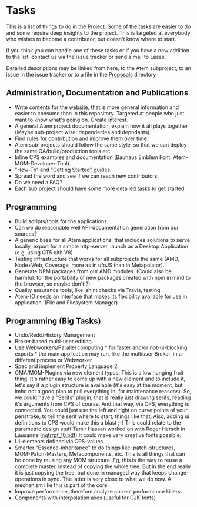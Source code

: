 # Tasks

This is a list of things to do in the Project. Some of the tasks are easier
to do and some require deep insights to the project. This is targeted at
everybody who wishes to become a contributor, but doesn't know where to start.

If you think you can handle one of these tasks or if you have a new addition to
the list, contact us via the issue tracker or send a mail to Lasse.

Detailed descriptions may be linked from here, to the Atem subproject, to
an issue in the issue tracker or to a file in the [Proposals](./Proposals)
directory

## Administration, Documentation and Publications

 * Write contents for the [website](http://atem.graphicore.de), that is more general information and easier to consume than in this repository. Targeted at people who just want to know what's going on. Create interest.
 * A general Atem project documentation, explain how it all plays together (Maybe sub-project wise: dependecies and depndants).
 * Find rules for contribution and improve them over time.
 * Atem sub-projects should follow the same style, so that we can deploy the same QA/build/production tools etc.
 * Inline CPS examples and documentation (Bauhaus Emblem Font, Atem-MOM-Developer-Tool).
 * "How-To" and "Getting Started" guides.
 * Spread the word and see if we can reach new contributors.
 * Do we need a FAQ?
 * Each sub project should have some more detailed tasks to get started.

## Programming

 * Build sdripts/tools for the applications.
 * Can we do reasonable well API-documentation generation from our sources?
 * A generic base for all Atem applications, that includes solutions to serve locally, export for a simple http-server, launch as a Desktop Application (e.g. using QT5 qith V8).
 * Testing infrastructure that works for all subprojects the same (AMD, Node+Web, Coverage, more as in ufoJS than in Metapolator).
 * Generate NPM packages from our AMD modules. (Could also be harmful: for the portability of new packages created with npm in mind to the browser, so maybe don't!?)
 * Quality assurance tools, like jshint checks via Travis, testing.
 * Atem-IO needs an interface that makes its flexibility available for use in application. (File and Filesystem Manager)

## Programming (Big Tasks)

 * Undo/Redo/History Management
 * Broker based multi-user editing.
 * Use Webworkers/Parallel computing
        * for faster and/or not-ui-blocking exports
        * the main application may run, like the multiuser Broker, in a different process or Webworker
 * Spec and implement Property Language 2.
 * OMA/MOM-Plugins via new element types. This is a low hanging fruit thing. It's rather easy to come up with a new element and to include it, let's say if a plugin structure is available (it's easy at the moment, but imho not a good plan to pull
everything in, for maintenance reasons). So, we could have a "Serifs" plugin, that is really just drawing serifs, reading it's arguments from CPS of course. And that way, via CPS, everything is connected. You could just use the left and right on curve points of your penstroke, to tell the serif where to start, things like that. Also, adding ui definitions to CPS would make this a blast ;-) This could relate to the parametric design stuff Tamir Hassan worked on with Roger Hersch in Lausanne ([ngtrrpf_10.pdf](http://lspwww.epfl.ch/publications/typography/ngtrrpf_10.pdf)) It could make very creative fonts possible.
 * UI-elements defined via CPS-values
 * Smarter "Essence-inheritance" to do things like: patch-structures, MOM-Patch-Masters, Metacomponents, etc. This is all things that can be done by reusing any MOM structure. Eg, this is the way to reuse a complete master, instead of copying the whole tree. But in the end really it is just copying the tree, but done in managed way that keeps change-operations in sync. The latter is very close to what we do now. A mechanism like this is part of the core.
 * Improve performance, therefore analyze current performance killers.
 * Components with interpolation axes (useful for CJK fonts)
